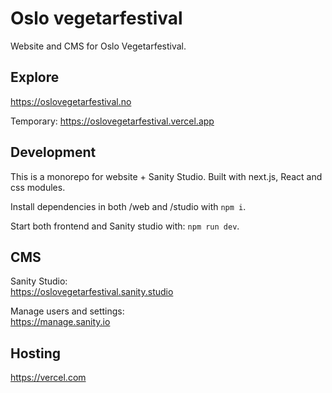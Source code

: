 # Oslo vegetarfestival

Website and CMS for Oslo Vegetarfestival.

## Explore

https://oslovegetarfestival.no

Temporary:
https://oslovegetarfestival.vercel.app

## Development

This is a monorepo for website + Sanity Studio. Built with next.js, React and css modules.

Install dependencies in both /web and /studio with `npm i`.

Start both frontend and Sanity studio with: `npm run dev`.

## CMS

Sanity Studio:<br />
https://oslovegetarfestival.sanity.studio

Manage users and settings:<br />
https://manage.sanity.io

## Hosting

https://vercel.com
